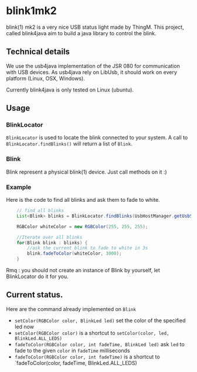 blink1mk2
============

blink(1) mk2 is a very nice USB status light made by ThingM.
This project, called blink4java aim to build a java library to control the blink.


Technical details
-----------------
We use the usb4java implementation of the JSR 080 for communication with USB devices.
As usb4java rely on LibUsb, it should work on every platform (Linux, OSX, Windows).

Currently blink4java is only tested on Linux (ubuntu).

Usage
---
### BlinkLocator
``BlinkLocator`` is used to locate the blink connected to your system.
A call to ``BlinkLocator.findBlinks()`` will return a list of ``Blink``.

### Blink
Blink represent a physical blink(1) device. Just call methods on it :)


### Example
Here is the code to find all blinks and ask them to fade to white.
```java
	// find all blinks
	List<Blink> blinks = BlinkLocator.findBlinks(UsbHostManager.getUsbServices().getRootUsbHub());

	RGBColor whiteColor = new RGBColor(255, 255, 255);

	//Iterate over all blinks
	for(Blink blink : blinks) {
	    //ask the current blink to fade to white in 3s
        blink.fadeToColor(whiteColor, 3000);
    }
```

Rmq : you should not create an instance of Blink by yourself, let BlinkLocator do it for you.


Current status.
--------------
 Here are the command already implemented on ``Blink``
 
 * `setColor(RGBColor color, BlinkLed led)` set the color of the specified led now
 * `setColor(RGBColor color)` is a shortcut to `setColor(color, led, BlinkLed.ALL_LEDS)`
 * `fadeToColor(RGBColor color, int fadeTime, BlinkLed led)` ask `led` to fade to the given `color` in `fadeTime` milliseconds
 * `fadeToColor(RGBColor color, int fadeTime)` is a shortcut to `fadeToColor(color, fadeTime, BlinkLed.ALL_LEDS)